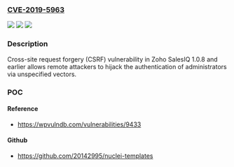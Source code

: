 ### [CVE-2019-5963](https://cve.mitre.org/cgi-bin/cvename.cgi?name=CVE-2019-5963)
![](https://img.shields.io/static/v1?label=Product&message=Zoho%20SalesIQ&color=blue)
![](https://img.shields.io/static/v1?label=Version&message=1.0.8%20and%20earlier%20&color=brightgreen)
![](https://img.shields.io/static/v1?label=Vulnerability&message=Cross-site%20request%20forgery&color=brightgreen)

### Description

Cross-site request forgery (CSRF) vulnerability in Zoho SalesIQ 1.0.8 and earlier allows remote attackers to hijack the authentication of administrators via unspecified vectors.

### POC

#### Reference
- https://wpvulndb.com/vulnerabilities/9433

#### Github
- https://github.com/20142995/nuclei-templates

